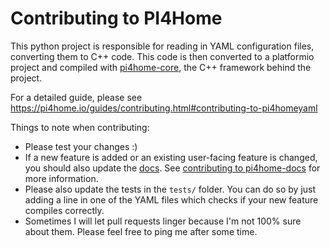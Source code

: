 # Contributing to PI4Home

This python project is responsible for reading in YAML configuration files,
converting them to C++ code. This code is then converted to a platformio project and compiled
with [pi4home-core](https://github.com/pi4home/pi4home-core), the C++ framework behind the project.

For a detailed guide, please see https://pi4home.io/guides/contributing.html#contributing-to-pi4homeyaml

Things to note when contributing:

 - Please test your changes :)
 - If a new feature is added or an existing user-facing feature is changed, you should also 
   update the [docs](https://github.com/pi4home/pi4home-docs). See [contributing to pi4home-docs](https://pi4home.io/guides/contributing.html#contributing-to-pi4homedocs)
   for more information.
 - Please also update the tests in the `tests/` folder. You can do so by just adding a line in one of the YAML files
   which checks if your new feature compiles correctly.
 - Sometimes I will let pull requests linger because I'm not 100% sure about them. Please feel free to ping
   me after some time.

